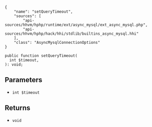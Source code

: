 ``` yamlmeta
{
    "name": "setQueryTimeout",
    "sources": [
        "api-sources/hhvm/hphp/runtime/ext/async_mysql/ext_async_mysql.php",
        "api-sources/hhvm/hphp/hack/hhi/stdlib/builtins_async_mysql.hhi"
    ],
    "class": "AsyncMysqlConnectionOptions"
}
```




``` Hack
public function setQueryTimeout(
  int $timeout,
): void;
```




## Parameters




+ ` int $timeout `




## Returns




* ` void `
<!-- HHAPIDOC -->
